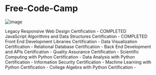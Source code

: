 # Free-Code-Camp
![image](https://user-images.githubusercontent.com/51065039/209884068-ed9227f9-e92b-4ab0-953b-6912710c4bac.png)

Legacy Responsive Web Design Certification - COMPLETED<br>
JavaScript Algorithms and Data Structures Certification - COMPLETED
Front End Development Libraries Certification - 
Data Visualization Certification - 
Relational Database Certification - 
Back End Development and APIs Certification - 
Quality Assurance Certification - 
Scientific Computing with Python Certification - 
Data Analysis with Python Certification - 
Information Security Certification - 
Machine Learning with Python Certification -
College Algebra with Python Certification - 

